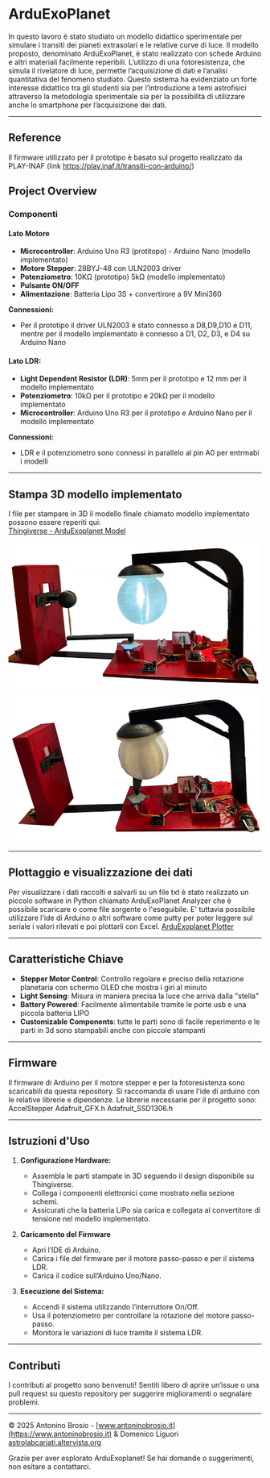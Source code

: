 # ArduExoPlanet

In questo lavoro è stato studiato un modello didattico sperimentale per simulare i transiti dei pianeti extrasolari e le relative curve di luce. Il modello proposto, denominato ArduExoPlanet, è stato realizzato con schede Arduino e altri materiali facilmente reperibili. L’utilizzo di una fotoresistenza, che simula il rivelatore di luce, permette l’acquisizione di dati e l’analisi quantitativa del fenomeno studiato. Questo sistema ha evidenziato un forte interesse didattico tra gli studenti sia per l’introduzione a temi astrofisici attraverso la metodologia sperimentale sia per la possibilità di utilizzare anche lo smartphone per l’acquisizione dei dati.

---

## Reference
Il firmware utilizzato per il prototipo è basato sul progetto realizzato da PLAY-INAF (link https://play.inaf.it/transiti-con-arduino/) 


## Project Overview

### Componenti

#### Lato Motore
- **Microcontroller**: Arduino Uno R3 (protitopo) - Arduino Nano (modello implementato)
- **Motore Stepper**: 28BYJ-48 con ULN2003 driver
- **Potenziometro**: 10KΩ (prototipo) 5kΩ (modello implementato)
- **Pulsante ON/OFF**
- **Alimentazione**: Batteria Lipo 3S + convertirore a 9V Mini360

**Connessioni:**
- Per il prototipo il driver ULN2003 è stato connesso a D8,D9,D10 e D11, mentre per il modello implementato è connesso a D1, D2, D3, e D4 su Arduino Nano

#### Lato LDR:
- **Light Dependent Resistor (LDR)**: 5mm per il prototipo e 12 mm per il modello implementato
- **Potenziometro**: 10kΩ per il prototipo e 20kΩ per il modello implementato
- **Microcontroller**: Arduino Uno R3 per il prototipo e Arduino Nano per il modello implementato

**Connessioni:**
- LDR e il potenziometro sono connessi in parallelo al pin A0 per entrmabi i modelli

---

## Stampa 3D modello implementato
I file per stampare in 3D il modello finale chiamato modello implementato possono essere reperiti qui:  
[Thingiverse - ArduExoplanet Model](https://www.thingiverse.com/thing:6888870)

![Interface Example](Arduexo2.png)
![Interface Example](Arduexo.png)

---

## Plottaggio e visualizzazione dei dati
Per visualizzare i dati raccolti e salvarli su un file txt è stato realizzato un piccolo software in Python chiamato ArduExoPlanet Analyzer che è possibile scaricare o come file sorgente o l'eseguibile.
E' tuttavia possibile utilizzare l'ide di Arduino o altri software come putty per poter leggere sul seriale i valori rilevati e poi plottarli con Excel.
[ArduExoplanet Plotter](https://github.com/abrosio/ArduExoplanet_Plotter)

---

## Caratteristiche Chiave

- **Stepper Motor Control**: Controllo regolare e preciso della rotazione planetaria con schermo OLED che mostra i giri al minuto
- **Light Sensing**: Misura in maniera precisa la luce che arriva dalla "stella"
- **Battery Powered**: Facilmente alimentabile tramite le porte usb e una piccola batteria LIPO
- **Customizable Components**: tutte le parti sono di facile reperimento e le parti in 3d sono stampabili anche con piccole stampanti

---

## Firmware
Il firmware di Arduino per il motore stepper e per la fotoresistenza sono scaricabili da questa repository. Si raccomanda di usare l'ide di arduino con le relative librerie e dipendenze.
Le librerie necessarie per il progetto sono: 
AccelStepper
Adafruit_GFX.h
Adafruit_SSD1306.h

---

## Istruzioni d'Uso

1. **Configurazione Hardware:**
   - Assembla le parti stampate in 3D seguendo il design disponibile su Thingiverse.
   - Collega i componenti elettronici come mostrato nella sezione schemi.
   - Assicurati che la batteria LiPo sia carica e collegata al convertitore di tensione nel modello implementato.

2. **Caricamento del Firmware**
   - Apri l’IDE di Arduino.
   - Carica i file del firmware per il motore passo-passo e per il sistema LDR.
   - Carica il codice sull’Arduino Uno/Nano.

3. **Esecuzione del Sistema:**
   - Accendi il sistema utilizzando l’interruttore On/Off.
   - Usa il potenziometro per controllare la rotazione del motore passo-passo.
   - Monitora le variazioni di luce tramite il sistema LDR.

---

## Contributi
I contributi al progetto sono benvenuti! Sentiti libero di aprire un’issue o una pull request su questo repository per suggerire miglioramenti o segnalare problemi.

---

© 2025 Antonino Brosio - [www.antoninobrosio.it](https://www.antoninobrosio.it) & Domenico Liguori [astrolabcariati.altervista.org](http://astrolabcariati.altervista.org)

Grazie per aver esplorato ArduExoplanet! Se hai domande o suggerimenti, non esitare a contattarci.
